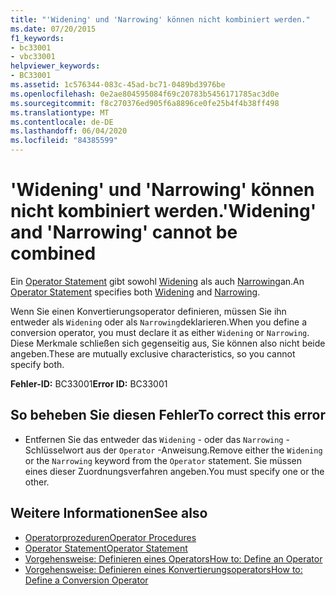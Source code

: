 ```yaml
---
title: "'Widening' und 'Narrowing' können nicht kombiniert werden."
ms.date: 07/20/2015
f1_keywords:
- bc33001
- vbc33001
helpviewer_keywords:
- BC33001
ms.assetid: 1c576344-083c-45ad-bc71-0489bd3976be
ms.openlocfilehash: 0e2ae804595084f69c20783b5456171785ac3d0e
ms.sourcegitcommit: f8c270376ed905f6a8896ce0fe25b4f4b38ff498
ms.translationtype: MT
ms.contentlocale: de-DE
ms.lasthandoff: 06/04/2020
ms.locfileid: "84385599"
---
```

# <a name="widening-and-narrowing-cannot-be-combined"></a><span data-ttu-id="9ce67-102">'Widening' und 'Narrowing' können nicht kombiniert werden.</span><span class="sxs-lookup"><span data-stu-id="9ce67-102">'Widening' and 'Narrowing' cannot be combined</span></span>
<span data-ttu-id="9ce67-103">Ein [Operator Statement](../language-reference/statements/operator-statement.md) gibt sowohl [Widening](../language-reference/modifiers/widening.md) als auch [Narrowing](../language-reference/modifiers/narrowing.md)an.</span><span class="sxs-lookup"><span data-stu-id="9ce67-103">An [Operator Statement](../language-reference/statements/operator-statement.md) specifies both [Widening](../language-reference/modifiers/widening.md) and [Narrowing](../language-reference/modifiers/narrowing.md).</span></span>  
  
 <span data-ttu-id="9ce67-104">Wenn Sie einen Konvertierungsoperator definieren, müssen Sie ihn entweder als `Widening` oder als `Narrowing`deklarieren.</span><span class="sxs-lookup"><span data-stu-id="9ce67-104">When you define a conversion operator, you must declare it as either `Widening` or `Narrowing`.</span></span> <span data-ttu-id="9ce67-105">Diese Merkmale schließen sich gegenseitig aus, Sie können also nicht beide angeben.</span><span class="sxs-lookup"><span data-stu-id="9ce67-105">These are mutually exclusive characteristics, so you cannot specify both.</span></span>  
  
 <span data-ttu-id="9ce67-106">**Fehler-ID:** BC33001</span><span class="sxs-lookup"><span data-stu-id="9ce67-106">**Error ID:** BC33001</span></span>  
  
## <a name="to-correct-this-error"></a><span data-ttu-id="9ce67-107">So beheben Sie diesen Fehler</span><span class="sxs-lookup"><span data-stu-id="9ce67-107">To correct this error</span></span>  
  
- <span data-ttu-id="9ce67-108">Entfernen Sie das entweder das `Widening` - oder das `Narrowing` -Schlüsselwort aus der `Operator` -Anweisung.</span><span class="sxs-lookup"><span data-stu-id="9ce67-108">Remove either the `Widening` or the `Narrowing` keyword from the `Operator` statement.</span></span> <span data-ttu-id="9ce67-109">Sie müssen eines dieser Zuordnungsverfahren angeben.</span><span class="sxs-lookup"><span data-stu-id="9ce67-109">You must specify one or the other.</span></span>  
  
## <a name="see-also"></a><span data-ttu-id="9ce67-110">Weitere Informationen</span><span class="sxs-lookup"><span data-stu-id="9ce67-110">See also</span></span>

- [<span data-ttu-id="9ce67-111">Operatorprozeduren</span><span class="sxs-lookup"><span data-stu-id="9ce67-111">Operator Procedures</span></span>](../programming-guide/language-features/procedures/operator-procedures.md)
- [<span data-ttu-id="9ce67-112">Operator Statement</span><span class="sxs-lookup"><span data-stu-id="9ce67-112">Operator Statement</span></span>](../language-reference/statements/operator-statement.md)
- [<span data-ttu-id="9ce67-113">Vorgehensweise: Definieren eines Operators</span><span class="sxs-lookup"><span data-stu-id="9ce67-113">How to: Define an Operator</span></span>](../programming-guide/language-features/procedures/how-to-define-an-operator.md)
- [<span data-ttu-id="9ce67-114">Vorgehensweise: Definieren eines Konvertierungsoperators</span><span class="sxs-lookup"><span data-stu-id="9ce67-114">How to: Define a Conversion Operator</span></span>](../programming-guide/language-features/procedures/how-to-define-a-conversion-operator.md)
